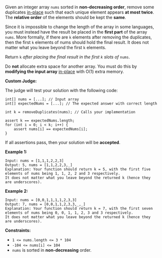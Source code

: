 Given an integer array `nums` sorted in __non-decreasing order__, remove some duplicates [in-place](https://en.wikipedia.org/wiki/In-place_algorithm) such that each unique element appears __at most twice__. The __relative order__ of the elements should be kept the __same__.

Since it is impossible to change the length of the array in some languages, you must instead have the result be placed in the __first part__ of the array `nums`. More formally, if there are `k` elements after removing the duplicates, then the first `k` elements of nums should hold the final result. It does not matter what you leave beyond the first `k` elements.

Return `k` *after placing the final result in the first `k` slots of* `nums`.

Do __not__ allocate extra space for another array. You must do this by __modifying the input array__ [in-place](https://en.wikipedia.org/wiki/In-place_algorithm) with O(1) extra memory.

__Custom Judge:__

The judge will test your solution with the following code:

```
int[] nums = [...]; // Input array
int[] expectedNums = [...]; // The expected answer with correct length

int k = removeDuplicates(nums); // Calls your implementation

assert k == expectedNums.length;
for (int i = 0; i < k; i++) {
    assert nums[i] == expectedNums[i];
}
```

If all assertions pass, then your solution will be __accepted__.

 
__Example 1:__
```
Input: nums = [1,1,1,2,2,3]
Output: 5, nums = [1,1,2,2,3,_]
Explanation: Your function should return k = 5, with the first five elements of nums being 1, 1, 2, 2 and 3 respectively.
It does not matter what you leave beyond the returned k (hence they are underscores).
```

__Example 2:__
```
Input: nums = [0,0,1,1,1,1,2,3,3]
Output: 7, nums = [0,0,1,1,2,3,3,_,_]
Explanation: Your function should return k = 7, with the first seven elements of nums being 0, 0, 1, 1, 2, 3 and 3 respectively.
It does not matter what you leave beyond the returned k (hence they are underscores).
``` 

__Constraints:__

* `1 <= nums.length <= 3 * 104`
* `-104 <= nums[i] <= 104`
* `nums` is sorted in __non-decreasing__ order.